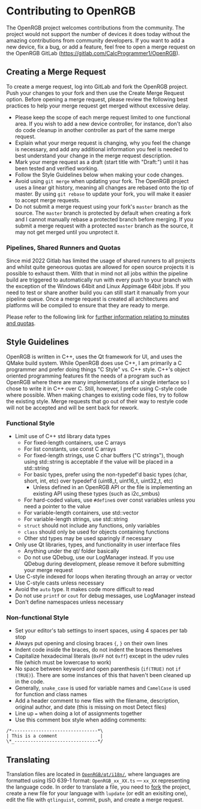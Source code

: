 # Contributing to OpenRGB

The OpenRGB project welcomes contributions from the community.  The project would not support the number of devices it does today without the amazing contributions from community developers.  If you want to add a new device, fix a bug, or add a feature, feel free to open a merge request on the OpenRGB GitLab (https://gitlab.com/CalcProgrammer1/OpenRGB).

## Creating a Merge Request

To create a merge request, log into GitLab and fork the OpenRGB project.  Push your changes to your fork and then use the Create Merge Request option.  Before opening a merge request, please review the following best practices to help your merge request get merged without excessive delay.

* Please keep the scope of each merge request limited to one functional area.  If you wish to add a new device controller, for instance, don't also do code cleanup in another controller as part of the same merge request.
* Explain what your merge request is changing, why you feel the change is necessary, and add any additional information you feel is needed to best understand your change in the merge request description.
* Mark your merge request as a draft (start title with "Draft:") until it has been tested and verified working.
* Follow the Style Guidelines below when making your code changes.
* Avoid using `git merge` when updating your fork.  The OpenRGB project uses a linear git history, meaning all changes are rebased onto the tip of master.  By using `git rebase` to update your fork, you will make it easier to accept merge requests.
* Do not submit a merge request using your fork's `master` branch as the source.  The `master` branch is protected by default when creating a fork and I cannot manually rebase a protected branch before merging.  If you submit a merge request with a protected `master` branch as the source, it may not get merged until you unprotect it.

### Pipelines, Shared Runners and Quotas

Since mid 2022 Gitlab has limited the usage of shared runners to all projects and whilst quite geneorous quotas are allowed
 for open source projects it is possible to exhaust them. With that in mind not all jobs within the pipeline build are
 triggered to automatically run with every push to your branch with the exception of the Windows 64bit and Linux Appimage 64bit
 jobs. If you need to test or share another build you can still start it manually from your pipeline queue.
 Once a merge request is created all architectures and platforms will be compiled to ensure that they are ready to merge.

Please refer to the following link for [further information relating to minutes and quotas](https://docs.gitlab.com/ee/ci/pipelines/cicd_minutes.html).

## Style Guidelines

OpenRGB is written in C++, uses the Qt framework for UI, and uses the QMake build system.  While OpenRGB does use C++, I am primarily a C programmer and prefer doing things "C Style" vs. C++ style.  C++'s object oriented programming features fit the needs of a program such as OpenRGB where there are many implementations of a single interface so I chose to write it in C++ over C.  Still, however, I prefer using C-style code where possible.  When making changes to existing code files, try to follow the existing style.  Merge requests that go out of their way to restyle code will not be accepted and will be sent back for rework.

### Functional Style

* Limit use of C++ std library data types
    * For fixed-length containers, use C arrays
    * For list constants, use const C arrays
    * For fixed-length strings, use C char buffers ("C strings"), though using std::string is acceptable if the value will be placed in a std::string
    * For basic types, prefer using the non-typedef'd basic types (char, short, int, etc) over typedef'd (uint8_t, uint16_t, uint32_t, etc)
        * Unless defined in an OpenRGB API or the file is implementing an existing API using these types (such as i2c_smbus)
    * For hard-coded values, use `#define`s over const variables unless you need a pointer to the value
    * For variable-length containers, use std::vector
    * For variable-length strings, use std::string
    * `struct` should not include any functions, only variables
    * `class` should only be used for objects containing functions
    * Other std types may be used sparingly if necessary
* Only use Qt libraries, types, and functionality in user interface files
    * Anything under the qt/ folder basically
    * Do not use QDebug, use our LogManager instead.  If you use QDebug during development, please remove it before submitting your merge request
* Use C-style indexed for loops when iterating through an array or vector
* Use C-style casts unless necessary
* Avoid the `auto` type.  It makes code more difficult to read
* Do not use `printf` or `cout` for debug messages, use LogManager instead
* Don't define namespaces unless necessary

### Non-functional Style

* Set your editor's tab settings to insert spaces, using 4 spaces per tab stop
* Always put opening and closing braces `{`, `}` on their own lines
* Indent code inside the braces, do not indent the braces themselves
* Capitalize hexadecimal literals (`0xFF` not `0xff`) except in the udev rules file (which must be lowercase to work)
* No space between keyword and open parenthesis (`if(TRUE)` not `if (TRUE)`).  There are some instances of this that haven't been cleaned up in the code.
* Generally, `snake_case` is used for variable names and `CamelCase` is used for function and class names
* Add a header comment to new files with the filename, description, original author, and date (this is missing on most Detect files)
* Line up `=` when doing a lot of assignments together
* Use this comment box style when adding comments:

```
/*--------------------------------*\
| This is a comment                |
\*_-------------------------------*/
```

## Translating

Translation files are located in [`OpenRGB/qt/i18n/`](https://gitlab.com/CalcProgrammer1/OpenRGB/-/tree/master/qt/i18n), where languages are formatted using ISO 639-1 format: `OpenRGB_xx_XX.ts` — `xx_XX` representing the language code.
In order to translate a file, you need to [fork](https://gitlab.com/CalcProgrammer1/OpenRGB/-/forks/new) the project, create a new file for your language with `lupdate` (or edit an exisiting one), edit the file with `qtlinguist`, commit, push, and create a merge request.
